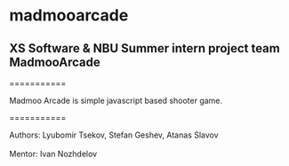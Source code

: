 madmooarcade
============

## XS Software & NBU Summer intern project team MadmooArcade 

===========

Madmoo Arcade is simple javascript based shooter game. 

===========

Authors: Lyubomir Tsekov, Stefan Geshev, Atanas Slavov <br>  
Mentor: Ivan Nozhdelov
